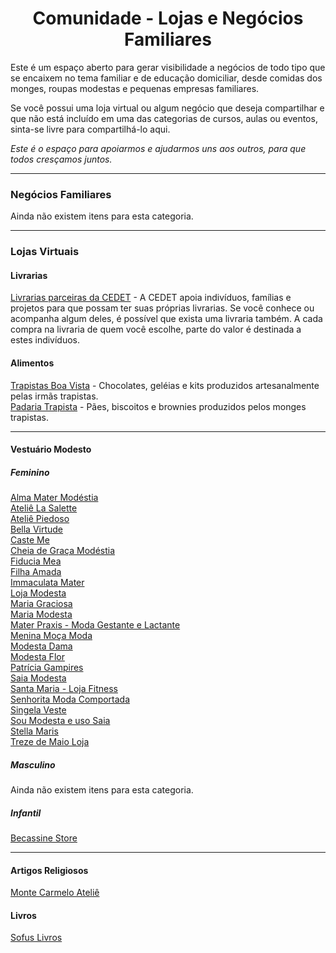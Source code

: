 <h1 align="center">Comunidade - Lojas e Negócios Familiares</h1>

Este é um espaço aberto para gerar visibilidade a negócios de todo tipo que se encaixem no tema familiar e de educação domiciliar, desde comidas dos monges, roupas modestas e pequenas empresas familiares.

Se você possui uma loja virtual ou algum negócio que deseja compartilhar e que não está incluído em uma das categorias de cursos, aulas ou eventos, sinta-se livre para compartilhá-lo aqui.

_Este é o espaço para apoiarmos e ajudarmos uns aos outros, para que todos cresçamos juntos._

---

### Negócios Familiares

Ainda não existem itens para esta categoria.

---

### Lojas Virtuais

#### Livrarias

[Livrarias parceiras da CEDET](https://cedet.com.br/livrarias-virtuais.php) - A CEDET apoia indivíduos, famílias e projetos para que possam ter suas próprias livrarias. Se você conhece ou acompanha algum deles, é possível que exista uma livraria também. A cada compra na livraria de quem você escolhe, parte do valor é destinada a estes indivíduos.

#### Alimentos

[Trapistas Boa Vista](https://www.trapistasboavista.com.br/) - Chocolates, geléias e kits produzidos artesanalmente pelas irmãs trapistas.  
[Padaria Trapista](https://www.padariatrapista.com.br/) - Pães, biscoitos e brownies produzidos pelos monges trapistas.

---

#### Vestuário Modesto

##### Feminino

[Alma Mater Modéstia](https://www.almamatermodestia.com.br/)  
[Ateliê La Salette](https://www.atelielasalette.com.br/)  
[Ateliê Piedoso](https://www.ateliepiedoso.com.br/)  
[Bella Virtude](https://bellavirtude.com.br/)  
[Caste Me](https://www.caste.me/)  
[Cheia de Graça Modéstia](http://www.cheiadegracamf.com.br/)  
[Fiducia Mea](https://www.fiduciamea.com.br/)  
[Filha Amada](https://www.filhamada.com/)  
[Immaculata Mater](https://www.immaculatamater.com.br/)  
[Loja Modesta](https://www.lojamodesta.com.br/)  
[Maria Graciosa](https://www.mariagraciosa.com/)  
[Maria Modesta](https://www.mariamodesta.com.br/)  
[Mater Praxis - Moda Gestante e Lactante](https://www.lojamaterpraxis.com.br/)  
[Menina Moça Moda](https://www.meninamocamoda.com.br/)  
[Modesta Dama](https://www.modestadama.com.br/)  
[Modesta Flor](https://modestaflorstore.com.br/)  
[Patrícia Gampires](https://www.patriciagampires.com.br/)  
[Saia Modesta](https://www.saiamodesta.com.br/loja/blusas)  
[Santa Maria - Loja Fitness](https://www.santamaria-lojafitness.com.br/)  
[Senhorita Moda Comportada](https://www.senhoritamodacomportada.com/)  
[Singela Veste](https://www.singelaveste.com.br/)  
[Sou Modesta e uso Saia](https://soumodestaeusosaia.com.br/)  
[Stella Maris](https://www.stellamarisloja.com.br/)  
[Treze de Maio Loja](https://trezedemaioloja.lojavirtualnuvem.com.br/)

##### Masculino

Ainda não existem itens para esta categoria.

##### Infantil

[Becassine Store](https://linktr.ee/becassine.store)

---

#### Artigos Religiosos

[Monte Carmelo Ateliê](https://www.montecarmeloatelie.com/loja/)

#### Livros

[Sofus Livros](https://sofuslivros.com.br/)
